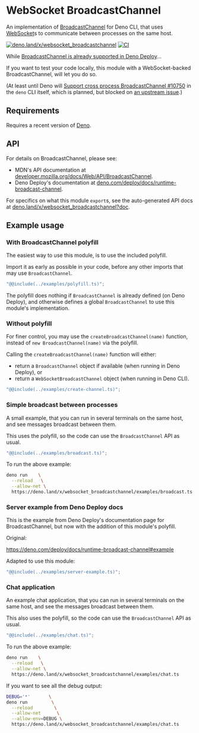 # WebSocket BroadcastChannel

An implementation of
[BroadcastChannel](https://developer.mozilla.org/docs/Web/API/BroadcastChannel)
for Deno CLI, that uses
[WebSocket](https://developer.mozilla.org/docs/Web/API/WebSocket)s to
communicate between processes on the same host.

[![deno.land/x/websocket_broadcastchannel](https://shield.deno.dev/x/websocket_broadcastchannel)](https://deno.land/x/websocket_broadcastchannel)
[![CI](https://github.com/hugojosefson/deno-websocket-broadcastchannel/actions/workflows/ci.yaml/badge.svg)](https://github.com/hugojosefson/deno-websocket-broadcastchannel/actions/workflows/ci.yaml)

While
[BroadcastChannel is already supported in Deno Deploy](https://deno.com/deploy/docs/runtime-broadcast-channel)...

If you want to test your code locally, this module with a WebSocket-backed
BroadcastChannel, will let you do so.

(At least until Deno will
[Support cross process BroadcastChannel #10750](https://github.com/denoland/deno/issues/10750)
in the `deno` CLI itself, which is planned, but blocked on
[an upstream issue](https://github.com/tokio-rs/mio/pull/1667).)

## Requirements

Requires a recent version of [Deno](https://deno.land/).

## API

For details on BroadcastChannel, please see:

- MDN's API documentation at
  [developer.mozilla.org/docs/Web/API/BroadcastChannel](https://developer.mozilla.org/docs/Web/API/BroadcastChannel).
- Deno Deploy's documentation at
  [deno.com/deploy/docs/runtime-broadcast-channel](https://deno.com/deploy/docs/runtime-broadcast-channel).

For specifics on what this module `export`s, see the auto-generated API docs at
[deno.land/x/websocket_broadcastchannel?doc](https://deno.land/x/websocket_broadcastchannel?doc).

## Example usage

### With BroadcastChannel polyfill

The easiest way to use this module, is to use the included polyfill.

Import it as early as possible in your code, before any other imports that may
use `BroadcastChannel`.

```typescript
"@@include(../examples/polyfill.ts)";
```

The polyfill does nothing if `BroadcastChannel` is already defined (on Deno
Deploy), and otherwise defines a global `BroadcastChannel` to use this module's
implementation.

### Without polyfill

For finer control, you may use the `createBroadcastChannel(name)` function,
instead of `new BroadcastChannel(name)` via the polyfill.

Calling the `createBroadcastChannel(name)` function will either:

- return a `BroadcastChannel` object if available (when running in Deno Deploy),
  or
- return a `WebSocketBroadcastChannel` object (when running in Deno CLI).

```typescript
"@@include(../examples/create-channel.ts)";
```

### Simple broadcast between processes

A small example, that you can run in several terminals on the same host, and see
messages broadcast between them.

This uses the polyfill, so the code can use the `BroadcastChannel` API as usual.

```typescript
"@@include(../examples/broadcast.ts)";
```

To run the above example:

```sh
deno run    \
  --reload   \
  --allow-net \
  https://deno.land/x/websocket_broadcastchannel/examples/broadcast.ts
```

### Server example from Deno Deploy docs

This is the example from Deno Deploy's documentation page for BroadcastChannel,
but now with the addition of this module's polyfill.

Original:

https://deno.com/deploy/docs/runtime-broadcast-channel#example

Adapted to use this module:

```typescript
"@@include(../examples/server-example.ts)";
```

### Chat application

An example chat application, that you can run in several terminals on the same
host, and see the messages broadcast between them.

This also uses the polyfill, so the code can use the `BroadcastChannel` API as
usual.

```typescript
"@@include(../examples/chat.ts)";
```

To run the above example:

```sh
deno run    \
  --reload   \
  --allow-net \
  https://deno.land/x/websocket_broadcastchannel/examples/chat.ts
```

If you want to see all the debug output:

```sh
DEBUG='*'       \
deno run         \
  --reload        \
  --allow-net      \
  --allow-env=DEBUG \
  https://deno.land/x/websocket_broadcastchannel/examples/chat.ts
```
